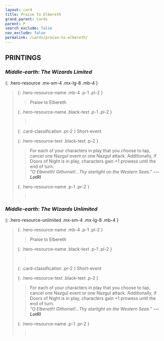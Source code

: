 ```yaml
---
layout: card
title: Praise to Elbereth
grand_parent: Cards
parent: P
search_exclude: false
nav_exclude: false
permalink: /cards/praise-to-elbereth/
---
```


## PRINTINGS


### _Middle-earth: The Wizards Limited_

{: .hero-resource .mx-sm-4 .mx-lg-8 .mb-4 }
> {: .hero-resource-name .mb-4 .p-1 .pl-2 }
> > <div class="card-mp"></div>
> > <div class="card-name">Praise to Elbereth</div>
>
> {: .hero-resource-name .black-text .p-1 .pl-2 }
> > &nbsp;
>
> {: .card-classification .pr-2 }
> Short-event
>
> {: .hero-resource-text .black-text .p-2 }
> > For each of your characters in play that you choose to tap, cancel one Nazgul event or one Nazgul attack. Additionally, if Doors of Night is in play, characters gain +1 prowess until the end of turn. <br>_"O Elbereth! Githoniel!...Thy starlight on the Western Seas."_ ***---LotRI*** 
> 
> {: .hero-resource-name .p-1 .pr-2 }
> > <div class="card-shield"></div>
> > <div class="card-corruption">&nbsp;</div>

### _Middle-earth: The Wizards Unlimited_

{: .hero-resource-unlimited .mx-sm-4 .mx-lg-8 .mb-4 }
> {: .hero-resource-name .mb-4 .p-1 .pl-2 }
> > <div class="card-mp"></div>
> > <div class="card-name">Praise to Elbereth</div>
>
> {: .hero-resource-name .black-text .p-1 .pl-2 }
> > &nbsp;
>
> {: .card-classification .pr-2 }
> Short-event
>
> {: .hero-resource-text .black-text .p-2 }
> > For each of your characters in play that you choose to tap, cancel one Nazgul event or one Nazgul attack. Additionally, if Doors of Night is in play, characters gain +1 prowess until the end of turn. <br>_"O Elbereth! Githoniel!...Thy starlight on the Western Seas."_ ***---LotRI*** 
> 
> {: .hero-resource-name .p-1 .pr-2 }
> > <div class="card-shield"></div>
> > <div class="card-corruption">&nbsp;</div>
